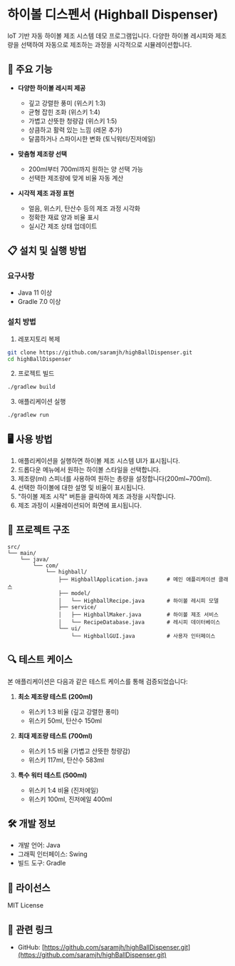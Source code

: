 # 하이볼 디스펜서 (Highball Dispenser)

IoT 기반 자동 하이볼 제조 시스템 데모 프로그램입니다. 다양한 하이볼 레시피와 제조량을 선택하여 자동으로 제조하는 과정을 시각적으로 시뮬레이션합니다.

## 🥃 주요 기능

- **다양한 하이볼 레시피 제공**

  - 깊고 강렬한 풍미 (위스키 1:3)
  - 균형 잡힌 조화 (위스키 1:4)
  - 가볍고 산뜻한 청량감 (위스키 1:5)
  - 상큼하고 활력 있는 느낌 (레몬 추가)
  - 달콤하거나 스파이시한 변화 (토닉워터/진저에일)

- **맞춤형 제조량 선택**

  - 200ml부터 700ml까지 원하는 양 선택 가능
  - 선택한 제조량에 맞게 비율 자동 계산

- **시각적 제조 과정 표현**
  - 얼음, 위스키, 탄산수 등의 제조 과정 시각화
  - 정확한 재료 양과 비율 표시
  - 실시간 제조 상태 업데이트

## 📋 설치 및 실행 방법

### 요구사항

- Java 11 이상
- Gradle 7.0 이상

### 설치 방법

1. 레포지토리 복제

```bash
git clone https://github.com/saramjh/highBallDispenser.git
cd highBallDispenser
```

2. 프로젝트 빌드

```bash
./gradlew build
```

3. 애플리케이션 실행

```bash
./gradlew run
```

## 🖥️ 사용 방법

1. 애플리케이션을 실행하면 하이볼 제조 시스템 UI가 표시됩니다.
2. 드롭다운 메뉴에서 원하는 하이볼 스타일을 선택합니다.
3. 제조량(ml) 스피너를 사용하여 원하는 총량을 설정합니다(200ml~700ml).
4. 선택한 하이볼에 대한 설명 및 비율이 표시됩니다.
5. "하이볼 제조 시작" 버튼을 클릭하여 제조 과정을 시작합니다.
6. 제조 과정이 시뮬레이션되어 화면에 표시됩니다.

## 📁 프로젝트 구조

```
src/
└── main/
    └── java/
        └── com/
            └── highball/
                ├── HighballApplication.java      # 메인 애플리케이션 클래스
                ├── model/
                │   └── HighballRecipe.java       # 하이볼 레시피 모델
                ├── service/
                │   ├── HighballMaker.java        # 하이볼 제조 서비스
                │   └── RecipeDatabase.java       # 레시피 데이터베이스
                └── ui/
                    └── HighballGUI.java          # 사용자 인터페이스
```

## 🔍 테스트 케이스

본 애플리케이션은 다음과 같은 테스트 케이스를 통해 검증되었습니다:

1. **최소 제조량 테스트 (200ml)**

   - 위스키 1:3 비율 (깊고 강렬한 풍미)
   - 위스키 50ml, 탄산수 150ml

2. **최대 제조량 테스트 (700ml)**

   - 위스키 1:5 비율 (가볍고 산뜻한 청량감)
   - 위스키 117ml, 탄산수 583ml

3. **특수 워터 테스트 (500ml)**
   - 위스키 1:4 비율 (진저에일)
   - 위스키 100ml, 진저에일 400ml

## 🛠️ 개발 정보

- 개발 언어: Java
- 그래픽 인터페이스: Swing
- 빌드 도구: Gradle

## 📄 라이선스

MIT License

## 🔗 관련 링크

- GitHub: [https://github.com/saramjh/highBallDispenser.git](https://github.com/saramjh/highBallDispenser.git)
